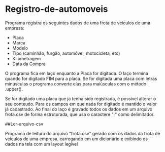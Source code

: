 # Registro-de-automoveis

Programa registra os seguintes dados de uma frota de veículos de uma empresa:
- Placa
- Marca
- Modelo
- Tipo (caminhão, furgão, automóvel, motocicleta, etc)
- Kilometragem
- Data da Compra
  
O programa fica em laço enquanto a Placa for digitada. O laço termina quando for digitado FIM
para a placa. Se for digitada uma placa com letras minúsculas o programa converte elas para
maiúsculas com o método .upper().

Se for digitado uma placa que ja tenha sido registrada, é possivel alterar o seu conteudo. Para os campos em que nada for digitado é mantido
o valor já cadastrado.
Ao final do laço é gravado todos os dados em um arquivo frota.csv de forma estruturada, que usa o caractere ";" como delimitador.


##Ler-arquivo-csv

Programa de leitura do arquivo "frota.csv" gerado com os dados da frota de veiculos de uma empresa, carregando em um dicionário e exibindo os dados na tela com um layout legível


